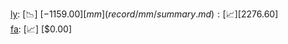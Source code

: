 [ly](record/ly/summary.md): [📉] [$-1159.00]  
[mm](record/mm/summary.md): [📈] [$2276.60]  
[fa](record/fa/summary.md): [📈] [$0.00]  
